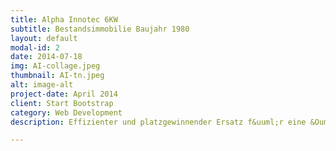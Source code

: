 ```yaml
---
title: Alpha Innotec 6KW
subtitle: Bestandsimmobilie Baujahr 1980
layout: default
modal-id: 2
date: 2014-07-18
img: AI-collage.jpeg
thumbnail: AI-tn.jpeg
alt: image-alt
project-date: April 2014
client: Start Bootstrap
category: Web Development
description: Effizienter und platzgewinnender Ersatz f&uuml;r eine &Ouml;lheizung.

---
```

